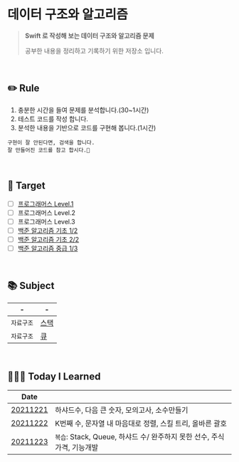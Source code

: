 # 데이터 구조와 알고리즘

> **Swift 로 작성해 보는 데이터 구조와 알고리즘 문제**
>
> 공부한 내용을 정리하고 기록하기 위한 저장소 입니다.

<br/>

## ✏️ Rule

1. 충분한 시간을 들여 문제를 분석합니다.(30~1시간)
2. 테스트 코드를 작성 합니다.
3. 분석한 내용을 기반으로 코드를 구현해 봅니다.(1시간)

```
구현이 잘 안된다면, 검색을 합니다.
잘 만들어진 코드를 참고 합시다.🧐
```

<br/>

## 🎯 Target

- [ ] [프로그래머스 Level.1](https://programmers.co.kr/learn/challenges?tab=all_challenges)
- [ ] 프로그래머스 Level.2
- [ ] 프로그래머스 Level.3
- [ ] [백준 알고리즘 기초 1/2](https://code.plus/course/41)
- [ ] [백준 알고리즘 기초 2/2](https://code.plus/course/42)
- [ ] [백준 알고리즘 중급 1/3](https://code.plus/course/43)

<br/>

## 📚 Subject

| -          | -        |
| ---------- | -------- |
| `자료구조` | [스택]() |
| `자료구조` | [큐]()   |

<br/>

## 👩🏼‍💻 Today I Learned

| Date                                                                                              |                                                                         |
| ------------------------------------------------------------------------------------------------- | ----------------------------------------------------------------------- |
| [20211221](./Playgrounds/TodayILearned.playground/Pages/20211221.xcplaygroundpage/Contents.swift) | 하샤드수, 다음 큰 숫자, 모의고사, 소수만들기                            |
| [20211222](./Playgrounds/TodayILearned.playground/Pages/20211222.xcplaygroundpage/Contents.swift) | K번째 수, 문자열 내 마음대로 정렬, 스킬 트리, 올바른 괄호               |
| [20211223](./Playgrounds/TodayILearned.playground/Pages/20211223.xcplaygroundpage/Contents.swift) | `복습`: Stack, Queue, 하샤드 수/ 완주하지 못한 선수, 주식가격, 기능개발 |
